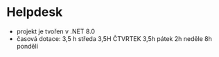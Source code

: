 # Helpdesk
- projekt je tvořen v .NET 8.0
- časová dotace: 
   	3,5 h středa
   	3,5H ČTVRTEK
	3,5h pátek
	2h neděle
	8h pondělí
